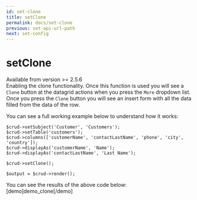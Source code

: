 ```yaml
---
id: set-clone
title: setClone
permalink: docs/set-clone
previous: set-api-url-path
next: set-config
---
```


# setClone


<div class="quick-description">Available from version >= 2.5.6</div>
Enabling the clone functionality. Once this function is used you will see a <code>Clone</code> button at the datagrid actions when you press the <code>More</code> dropdown list. Once you press the <code>Clone</code> button you will see an insert form with all the data filled from the data of the row. 

You can see a full working example below to understand how it works:

<pre><code class="language-php">$crud->setSubject('Customer', 'Customers');
$crud->setTable('customers');
$crud->columns(['customerName', 'contactLastName', 'phone', 'city', 'country']);
$crud->displayAs('customerName', 'Name');
$crud->displayAs('contactLastName', 'Last Name');

$crud->setClone();

$output = $crud->render();
</code></pre>

You can see the results of the above code below:
[demo]demo_clone[/demo]
